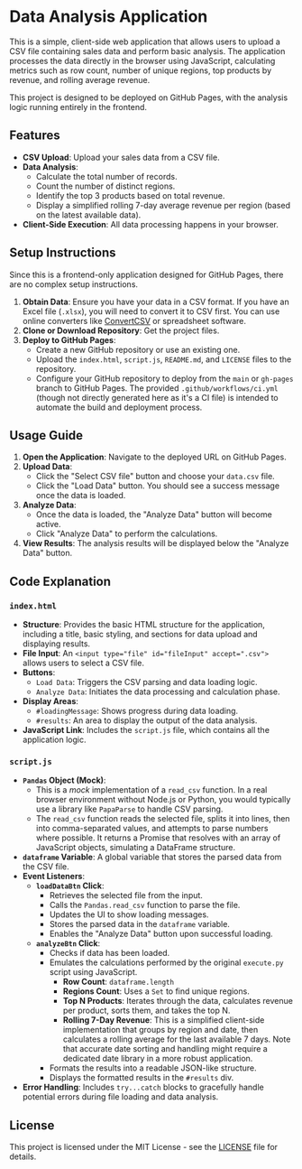 # Data Analysis Application

This is a simple, client-side web application that allows users to upload a CSV file containing sales data and perform basic analysis. The application processes the data directly in the browser using JavaScript, calculating metrics such as row count, number of unique regions, top products by revenue, and rolling average revenue.

This project is designed to be deployed on GitHub Pages, with the analysis logic running entirely in the frontend.

## Features

*   **CSV Upload**: Upload your sales data from a CSV file.
*   **Data Analysis**:
    *   Calculate the total number of records.
    *   Count the number of distinct regions.
    *   Identify the top 3 products based on total revenue.
    *   Display a simplified rolling 7-day average revenue per region (based on the latest available data).
*   **Client-Side Execution**: All data processing happens in your browser.

## Setup Instructions

Since this is a frontend-only application designed for GitHub Pages, there are no complex setup instructions.

1.  **Obtain Data**: Ensure you have your data in a CSV format. If you have an Excel file (`.xlsx`), you will need to convert it to CSV first. You can use online converters like [ConvertCSV](https://www.convertcsv.com/excel-to-csv.htm) or spreadsheet software.
2.  **Clone or Download Repository**: Get the project files.
3.  **Deploy to GitHub Pages**:
    *   Create a new GitHub repository or use an existing one.
    *   Upload the `index.html`, `script.js`, `README.md`, and `LICENSE` files to the repository.
    *   Configure your GitHub repository to deploy from the `main` or `gh-pages` branch to GitHub Pages. The provided `.github/workflows/ci.yml` (though not directly generated here as it's a CI file) is intended to automate the build and deployment process.

## Usage Guide

1.  **Open the Application**: Navigate to the deployed URL on GitHub Pages.
2.  **Upload Data**:
    *   Click the "Select CSV file" button and choose your `data.csv` file.
    *   Click the "Load Data" button. You should see a success message once the data is loaded.
3.  **Analyze Data**:
    *   Once the data is loaded, the "Analyze Data" button will become active.
    *   Click "Analyze Data" to perform the calculations.
4.  **View Results**: The analysis results will be displayed below the "Analyze Data" button.

## Code Explanation

### `index.html`

*   **Structure**: Provides the basic HTML structure for the application, including a title, basic styling, and sections for data upload and displaying results.
*   **File Input**: An `<input type="file" id="fileInput" accept=".csv">` allows users to select a CSV file.
*   **Buttons**:
    *   `Load Data`: Triggers the CSV parsing and data loading logic.
    *   `Analyze Data`: Initiates the data processing and calculation phase.
*   **Display Areas**:
    *   `#loadingMessage`: Shows progress during data loading.
    *   `#results`: An area to display the output of the data analysis.
*   **JavaScript Link**: Includes the `script.js` file, which contains all the application logic.

### `script.js`

*   **`Pandas` Object (Mock)**:
    *   This is a *mock* implementation of a `read_csv` function. In a real browser environment without Node.js or Python, you would typically use a library like `PapaParse` to handle CSV parsing.
    *   The `read_csv` function reads the selected file, splits it into lines, then into comma-separated values, and attempts to parse numbers where possible. It returns a Promise that resolves with an array of JavaScript objects, simulating a DataFrame structure.
*   **`dataframe` Variable**: A global variable that stores the parsed data from the CSV file.
*   **Event Listeners**:
    *   **`loadDataBtn` Click**:
        *   Retrieves the selected file from the input.
        *   Calls the `Pandas.read_csv` function to parse the file.
        *   Updates the UI to show loading messages.
        *   Stores the parsed data in the `dataframe` variable.
        *   Enables the "Analyze Data" button upon successful loading.
    *   **`analyzeBtn` Click**:
        *   Checks if data has been loaded.
        *   Emulates the calculations performed by the original `execute.py` script using JavaScript.
            *   **Row Count**: `dataframe.length`
            *   **Regions Count**: Uses a `Set` to find unique regions.
            *   **Top N Products**: Iterates through the data, calculates revenue per product, sorts them, and takes the top N.
            *   **Rolling 7-Day Revenue**: This is a simplified client-side implementation that groups by region and date, then calculates a rolling average for the last available 7 days. Note that accurate date sorting and handling might require a dedicated date library in a more robust application.
        *   Formats the results into a readable JSON-like structure.
        *   Displays the formatted results in the `#results` div.
*   **Error Handling**: Includes `try...catch` blocks to gracefully handle potential errors during file loading and data analysis.

## License

This project is licensed under the MIT License - see the [LICENSE](LICENSE) file for details.